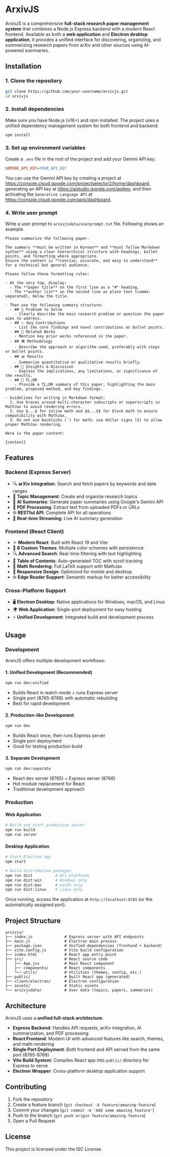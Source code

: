 # ArxivJS

ArxivJS is a comprehensive **full-stack research paper management system** that combines a Node.js Express backend with a modern React frontend. Available as both a **web application** and **Electron desktop application**, it provides a unified interface for discovering, organizing, and summarizing research papers from arXiv and other sources using AI-powered summaries.

## Installation

### 1. Clone the repository

```bash
git clone https://github.com/your-username/arxivjs.git
cd arxivjs
```

### 2. Install dependencies

Make sure you have Node.js (v16+) and npm installed. The project uses a unified dependency management system for both frontend and backend:

```bash
npm install
```

### 3. Set up environment variables

Create a `.env` file in the root of the project and add your Gemini API key:

```ini
GEMINI_API_KEY=YOUR_API_KEY
```

You can use the Gemini API key by creating a project at <https://console.cloud.google.com/projectselector2/home/dashboard>, generating an API key at <https://aistudio.google.com/apikey>, and then activating the `Generative Language API` at <https://console.cloud.google.com/apis/dashboard>.

### 4. Write user prompt

Write a user prompt to `arxivjsdata/userprompt.txt` file.
Following shows an example.

```text
Please summarize the following paper.

The summary **must be written in Korean** and **must follow Markdown syntax** using a clear hierarchical structure with headings, bullet points, and formatting where appropriate.
Ensure the content is **concise, accurate, and easy to understand** for a technical but general audience.

Please follow these formatting rules:

- At the very top, display:
  - The **paper title** on the first line as a "#" heading.
  - The **author list** on the second line as plain text (comma-separated), below the title.

- Then use the following summary structure:
  - ## 🧩 Problem to Solve
    - Clearly describe the main research problem or question the paper aims to address.
  - ## ✨ Key Contributions
    - List the core findings and novel contributions as bullet points.
  - ## 📎 Related Works
    - Mention key prior works referenced in the paper.
  - ## 🛠️ Methodology
    - Describe the approach or algorithm used, preferably with steps or bullet points.
  - ## 📊 Results
    - Summarize quantitative or qualitative results briefly.
  - ## 🧠 Insights & Discussion
    - Explain the implications, any limitations, or significance of the results.
  - ## 📌 TL;DR
    - Provide a TL;DR summary of this paper, highlighting the main problem, proposed method, and key findings.

- Guidelines for writing in Markdown format:
  1. Use braces around multi-character subscripts or superscripts in MathJax to avoid rendering errors.
  2. Use $...$ for inline math and $$...$$ for block math to ensure compatibility with MathJax.
  3. Do not use backticks (`) for math; use dollar signs ($) to allow proper MathJax rendering.

Here is the paper content:

{context}
```

## Features

### Backend (Express Server)

- 🔍 **arXiv Integration**: Search and fetch papers by keywords and date ranges
- 📁 **Topic Management**: Create and organize research topics
- 🤖 **AI Summaries**: Generate paper summaries using Google's Gemini API
- 📄 **PDF Processing**: Extract text from uploaded PDFs or URLs
- 🌐 **RESTful API**: Complete API for all operations
- 🔄 **Real-time Streaming**: Live AI summary generation

### Frontend (React Client)

- ⚛️ **Modern React**: Built with React 19 and Vite
- 🎨 **8 Custom Themes**: Multiple color schemes with persistence
- 🔍 **Advanced Search**: Real-time filtering with text highlighting
- 📖 **Table of Contents**: Auto-generated TOC with scroll tracking
- 🧮 **Math Rendering**: Full LaTeX support with MathJax
- 📱 **Responsive Design**: Optimized for mobile and desktop
- 🌐 **Edge Reader Support**: Semantic markup for better accessibility

### Cross-Platform Support

- 🖥️ **Electron Desktop**: Native applications for Windows, macOS, and Linux
- 🌍 **Web Application**: Single-port deployment for easy hosting
- ⚡ **Unified Development**: Integrated build and development process

## Usage

### Development

ArxivJS offers multiple development workflows:

#### 1. Unified Development (Recommended)

```bash
npm run dev:unified
```

- Builds React in watch mode + runs Express server
- Single port (8765-8768) with automatic rebuilding
- Best for rapid development

#### 2. Production-like Development

```bash
npm run dev
```

- Builds React once, then runs Express server
- Single port deployment
- Good for testing production build

#### 3. Separate Development

```bash
npm run dev:separate
```

- React dev server (8765) + Express server (8766)
- Hot module replacement for React
- Traditional development approach

### Production

#### Web Application

```bash
# Build and start production server
npm run build
npm run server
```

#### Desktop Application

```bash
# Start Electron app
npm start

# Build distribution packages
npm run dist          # All platforms
npm run dist:win      # Windows only
npm run dist:mac      # macOS only
npm run dist:linux    # Linux only
```

Once running, access the application at `http://localhost:8765` (or the automatically assigned port).

## Project Structure

```text
arxivjs/
├── index.js              # Express server with API endpoints
├── main.js               # Electron main process
├── package.json          # Unified dependencies (frontend + backend)
├── vite.config.js        # Vite build configuration
├── index.html            # React app entry point
├── src/                  # React source code
│   ├── App.jsx           # Main React component
│   ├── components/       # React components
│   └── utils/            # Utilities (themes, config, etc.)
├── public/               # Built React app (generated)
├── client/electron/      # Electron configuration
├── assets/               # Static assets
└── arxivjsdata/          # User data (topics, papers, summaries)
```

## Architecture

ArxivJS uses a **unified full-stack architecture**:

- **Express Backend**: Handles API requests, arXiv integration, AI summarization, and PDF processing
- **React Frontend**: Modern UI with advanced features like search, themes, and math rendering  
- **Single Port Deployment**: Both frontend and API served from the same port (8765-8768)
- **Vite Build System**: Compiles React app into `public/` directory for Express to serve
- **Electron Wrapper**: Cross-platform desktop application support

## Contributing

1. Fork the repository
2. Create a feature branch (`git checkout -b feature/amazing-feature`)
3. Commit your changes (`git commit -m 'Add some amazing feature'`)
4. Push to the branch (`git push origin feature/amazing-feature`)
5. Open a Pull Request

## License

This project is licensed under the ISC License.

